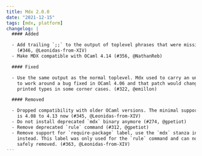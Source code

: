```yaml
---
title: Mdx 2.0.0
date: "2021-12-15"
tags: [mdx, platform]
changelog: |
  #### Added

  - Add trailing `;;` to the output of toplevel phrases that were missing it.
    (#346, @Leonidas-from-XIV)
  - Make MDX compatible with OCaml 4.14 (#356, @NathanReb)

  #### Fixed

  - Use the same output as the normal toplevel. Mdx used to carry an unsafe patch
    to work around a bug fixed in OCaml 4.06 and that patch would change the
    printed types in some corner cases. (#322, @emillon)

  #### Removed

  - Dropped compatibility with older OCaml versions. The minimal supported range
    is 4.08 to 4.13 now (#345, @Leonidas-from-XIV)
  - Do not install deprecated `mdx` binary anymore (#274, @gpetiot)
  - Remove deprecated `rule` command (#312, @gpetiot)
  - Remove support for `require-package` label, use the `mdx` stanza in dune
    instead. This label was only used for the `rule` command and can now be
    safely removed. (#363, @Leonidas-from-XIV)
---
```

